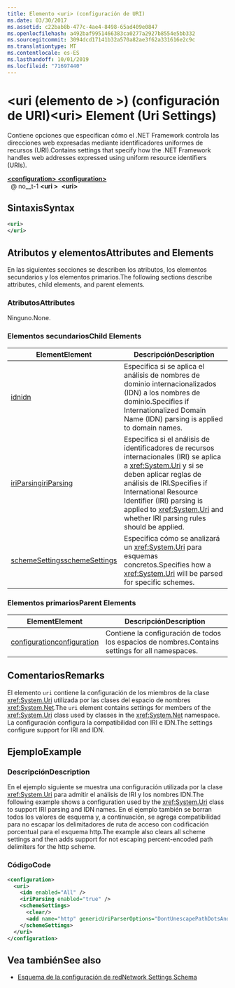 ```yaml
---
title: Elemento <uri> (configuración de URI)
ms.date: 03/30/2017
ms.assetid: c22bab8b-477c-4ae4-8498-65ad409e0847
ms.openlocfilehash: a492baf9951466383ca0277a2927b8554e5bb332
ms.sourcegitcommit: 3094dcd17141b32a570a82ae3f62a331616e2c9c
ms.translationtype: MT
ms.contentlocale: es-ES
ms.lasthandoff: 10/01/2019
ms.locfileid: "71697440"
---
```

# <a name="uri-element-uri-settings"></a><span data-ttu-id="e2051-102">\<uri (elemento de >) (configuración de URI)</span><span class="sxs-lookup"><span data-stu-id="e2051-102">\<uri> Element (Uri Settings)</span></span>
<span data-ttu-id="e2051-103">Contiene opciones que especifican cómo el .NET Framework controla las direcciones web expresadas mediante identificadores uniformes de recursos (URI).</span><span class="sxs-lookup"><span data-stu-id="e2051-103">Contains settings that specify how the .NET Framework handles web addresses expressed using uniform resource identifiers (URIs).</span></span>  
  
[<span data-ttu-id="e2051-104"> **\<configuration>** </span><span class="sxs-lookup"><span data-stu-id="e2051-104">**\<configuration>**</span></span>](../configuration-element.md)  
<span data-ttu-id="e2051-105">&nbsp; @ no__t-1 **\<uri >**</span><span class="sxs-lookup"><span data-stu-id="e2051-105">&nbsp;&nbsp;**\<uri>**</span></span>  
  
## <a name="syntax"></a><span data-ttu-id="e2051-106">Sintaxis</span><span class="sxs-lookup"><span data-stu-id="e2051-106">Syntax</span></span>  
  
```xml  
<uri>  
</uri>  
```  
  
## <a name="attributes-and-elements"></a><span data-ttu-id="e2051-107">Atributos y elementos</span><span class="sxs-lookup"><span data-stu-id="e2051-107">Attributes and Elements</span></span>  
 <span data-ttu-id="e2051-108">En las siguientes secciones se describen los atributos, los elementos secundarios y los elementos primarios.</span><span class="sxs-lookup"><span data-stu-id="e2051-108">The following sections describe attributes, child elements, and parent elements.</span></span>  
  
### <a name="attributes"></a><span data-ttu-id="e2051-109">Atributos</span><span class="sxs-lookup"><span data-stu-id="e2051-109">Attributes</span></span>  
 <span data-ttu-id="e2051-110">Ninguno.</span><span class="sxs-lookup"><span data-stu-id="e2051-110">None.</span></span>  
  
### <a name="child-elements"></a><span data-ttu-id="e2051-111">Elementos secundarios</span><span class="sxs-lookup"><span data-stu-id="e2051-111">Child Elements</span></span>  
  
|<span data-ttu-id="e2051-112">**Element**</span><span class="sxs-lookup"><span data-stu-id="e2051-112">**Element**</span></span>|<span data-ttu-id="e2051-113">**Descripción**</span><span class="sxs-lookup"><span data-stu-id="e2051-113">**Description**</span></span>|  
|-----------------|---------------------|  
|[<span data-ttu-id="e2051-114">idn</span><span class="sxs-lookup"><span data-stu-id="e2051-114">idn</span></span>](idn-element-uri-settings.md)|<span data-ttu-id="e2051-115">Especifica si se aplica el análisis de nombres de dominio internacionalizados (IDN) a los nombres de dominio.</span><span class="sxs-lookup"><span data-stu-id="e2051-115">Specifies if Internationalized Domain Name (IDN) parsing is applied to domain names.</span></span>|  
|[<span data-ttu-id="e2051-116">iriParsing</span><span class="sxs-lookup"><span data-stu-id="e2051-116">iriParsing</span></span>](iriparsing-element-uri-settings.md)|<span data-ttu-id="e2051-117">Especifica si el análisis de identificadores de recursos internacionales (IRI) se aplica a <xref:System.Uri> y si se deben aplicar reglas de análisis de IRI.</span><span class="sxs-lookup"><span data-stu-id="e2051-117">Specifies if International Resource Identifier (IRI) parsing is applied to <xref:System.Uri> and whether IRI parsing rules should be applied.</span></span>|  
|[<span data-ttu-id="e2051-118">schemeSettings</span><span class="sxs-lookup"><span data-stu-id="e2051-118">schemeSettings</span></span>](schemesettings-element-uri-settings.md)|<span data-ttu-id="e2051-119">Especifica cómo se analizará un <xref:System.Uri> para esquemas concretos.</span><span class="sxs-lookup"><span data-stu-id="e2051-119">Specifies how a <xref:System.Uri> will be parsed for specific schemes.</span></span>|  
  
### <a name="parent-elements"></a><span data-ttu-id="e2051-120">Elementos primarios</span><span class="sxs-lookup"><span data-stu-id="e2051-120">Parent Elements</span></span>  
  
|<span data-ttu-id="e2051-121">**Element**</span><span class="sxs-lookup"><span data-stu-id="e2051-121">**Element**</span></span>|<span data-ttu-id="e2051-122">**Descripción**</span><span class="sxs-lookup"><span data-stu-id="e2051-122">**Description**</span></span>|  
|-----------------|---------------------|  
|[<span data-ttu-id="e2051-123">configuration</span><span class="sxs-lookup"><span data-stu-id="e2051-123">configuration</span></span>](../configuration-element.md)|<span data-ttu-id="e2051-124">Contiene la configuración de todos los espacios de nombres.</span><span class="sxs-lookup"><span data-stu-id="e2051-124">Contains settings for all namespaces.</span></span>|  
  
## <a name="remarks"></a><span data-ttu-id="e2051-125">Comentarios</span><span class="sxs-lookup"><span data-stu-id="e2051-125">Remarks</span></span>  
 <span data-ttu-id="e2051-126">El elemento `uri` contiene la configuración de los miembros de la clase <xref:System.Uri> utilizada por las clases del espacio de nombres <xref:System.Net>.</span><span class="sxs-lookup"><span data-stu-id="e2051-126">The `uri` element contains settings for members of the <xref:System.Uri> class used by classes in the <xref:System.Net> namespace.</span></span> <span data-ttu-id="e2051-127">La configuración configura la compatibilidad con IRI e IDN.</span><span class="sxs-lookup"><span data-stu-id="e2051-127">The settings configure support for IRI and IDN.</span></span>  
  
## <a name="example"></a><span data-ttu-id="e2051-128">Ejemplo</span><span class="sxs-lookup"><span data-stu-id="e2051-128">Example</span></span>  
  
### <a name="description"></a><span data-ttu-id="e2051-129">Descripción</span><span class="sxs-lookup"><span data-stu-id="e2051-129">Description</span></span>  
 <span data-ttu-id="e2051-130">En el ejemplo siguiente se muestra una configuración utilizada por la clase <xref:System.Uri> para admitir el análisis de IRI y los nombres IDN.</span><span class="sxs-lookup"><span data-stu-id="e2051-130">The following example shows a configuration used by the <xref:System.Uri> class to support IRI parsing and IDN names.</span></span> <span data-ttu-id="e2051-131">En el ejemplo también se borran todos los valores de esquema y, a continuación, se agrega compatibilidad para no escapar los delimitadores de ruta de acceso con codificación porcentual para el esquema http.</span><span class="sxs-lookup"><span data-stu-id="e2051-131">The example also clears all scheme settings and then adds support for not escaping percent-encoded path delimiters for the http scheme.</span></span>  
  
### <a name="code"></a><span data-ttu-id="e2051-132">Código</span><span class="sxs-lookup"><span data-stu-id="e2051-132">Code</span></span>  
  
```xml  
<configuration>  
  <uri>  
    <idn enabled="All" />  
    <iriParsing enabled="true" />  
    <schemeSettings>  
      <clear/>  
      <add name="http" genericUriParserOptions="DontUnescapePathDotsAndSlashes"/>  
    </schemeSettings>  
  </uri>  
</configuration>  
```  
  
## <a name="see-also"></a><span data-ttu-id="e2051-133">Vea también</span><span class="sxs-lookup"><span data-stu-id="e2051-133">See also</span></span>

- [<span data-ttu-id="e2051-134">Esquema de la configuración de red</span><span class="sxs-lookup"><span data-stu-id="e2051-134">Network Settings Schema</span></span>](index.md)

